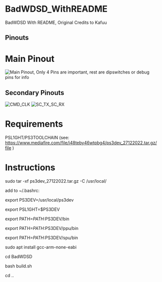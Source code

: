 # BadWDSD_WithREADME
BadWDSD With README, Original Credits to Kafuu

## Pinouts 

# Main Pinout

![Main Pinout, Only 4 Pins are important, rest are dipswitches or debug pins for info](https://i.imgur.com/xw6f5FA.jpeg)

## Secondary Pinouts

![CMD_CLK](https://i.imgur.com/2gyw7on.jpeg)
![SC_TX_SC_RX](https://i.imgur.com/wmMCW19.jpeg)

# Requirements

PSL1GHT/PS3TOOLCHAIN (see: https://www.mediafire.com/file/i48teby46wtpbg4/ps3dev_27122022.tar.gz/file )

# Instructions

sudo tar -xf ps3dev_27122022.tar.gz -C /usr/local/

add to ~/.bashrc:

export PS3DEV=/usr/local/ps3dev

export PSL1GHT=$PS3DEV

export PATH=$PATH:$PS3DEV/bin

export PATH=$PATH:$PS3DEV/ppu/bin

export PATH=$PATH:$PS3DEV/spu/bin

sudo apt install gcc-arm-none-eabi

cd BadWDSD

bash build.sh

cd ..